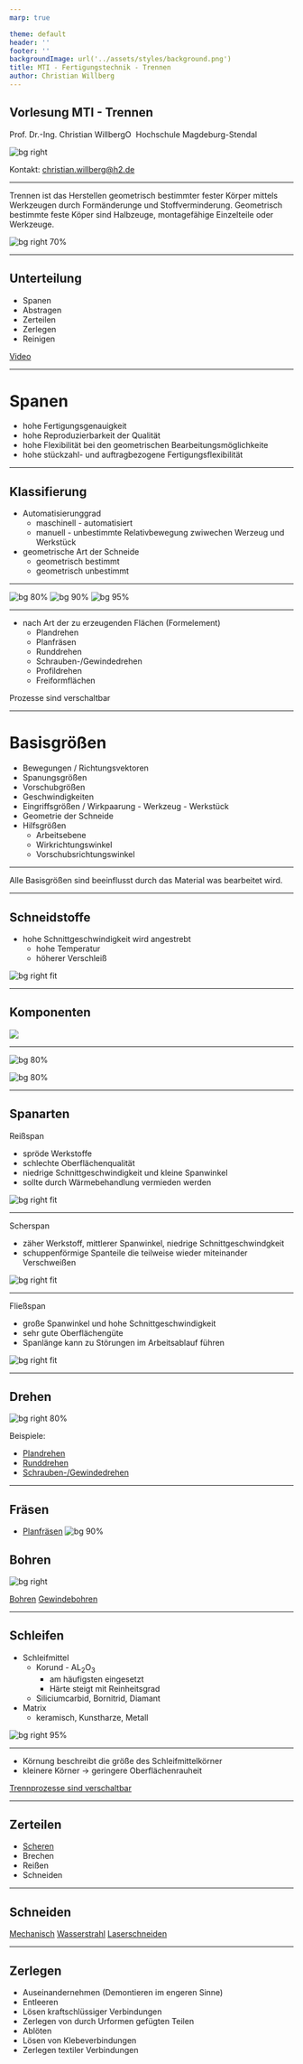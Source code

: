 ```yaml
---
marp: true

theme: default
header: ''
footer: ''
backgroundImage: url('../assets/styles/background.png')
title: MTI - Fertigungstechnik - Trennen
author: Christian Willberg
---
```




<script type="module">
  import mermaid from 'https://cdn.jsdelivr.net/npm/mermaid@10/dist/mermaid.esm.min.mjs';
  mermaid.initialize({ startOnLoad: true });
</script>

<style>
.container{
  display: flex;
  }
.col{
  flex: 1;
  }
</style>

<style scoped>
.column-container {
    display: flex;
    flex-direction: row;
}

.column {
    flex: 1;
    padding: 0 20px; /* Platzierung der Spalten */
}

.centered-image {
    display: block;
    margin: 0 auto;
}
</style>

<style>
footer {
    font-size: 14px; /* Ändere die Schriftgröße des Footers */
    color: #888; /* Ändere die Farbe des Footers */
    text-align: right; /* Ändere die Ausrichtung des Footers */
}
</style>


## Vorlesung MTI - Trennen
Prof. Dr.-Ing.  Christian Willberg<a href="https://orcid.org/0000-0003-2433-9183"><img src="../assets/styles/ORCIDiD_iconvector.png" alt="ORCID Symbol" style="height:15px;width:auto;vertical-align: top;background-color:transparent;"></a>
Hochschule Magdeburg-Stendal

![bg right](https://upload.wikimedia.org/wikipedia/commons/9/90/SchlichtenDrehen.jpg)

Kontakt: christian.willberg@h2.de

---

Trennen ist das Herstellen geometrisch bestimmter fester Körper mittels Werkzeugen durch Formänderunge und Stoffverminderung. Geometrisch bestimmte feste Köper sind Halbzeuge, montagefähige Einzelteile oder Werkzeuge.

![bg right 70%](../assets/QR/mti_ft_11.png)

---


## Unterteilung
- Spanen
- Abstragen
- Zerteilen
- Zerlegen
- Reinigen

[Video](https://www.youtube.com/watch?v=IU7ehp13Z_g)

---

# Spanen

- hohe Fertigungsgenauigkeit
- hohe Reproduzierbarkeit der Qualität
- hohe Flexibilität bei den geometrischen Bearbeitungsmöglichkeite
- hohe stückzahl- und auftragbezogene Fertigungsflexibilität

---

## Klassifierung
- Automatisierunggrad
  - maschinell - automatisiert
  - manuell - unbestimmte Relativbewegung zwiwechen Werzeug und Werkstück
- geometrische Art der Schneide
  - geometrisch bestimmt
  - geometrisch unbestimmt

---

![bg 80%](https://upload.wikimedia.org/wikipedia/commons/1/1e/L%C3%A4ngs-Rund-Drehen.jpg)
![bg 90%](https://upload.wikimedia.org/wikipedia/commons/4/43/Fraisage_surfacage.svg)
![bg 95%](https://upload.wikimedia.org/wikipedia/commons/c/cc/Unbestimmte_Schneide.svg)

---

- nach Art der zu erzeugenden Flächen (Formelement)
  - Plandrehen
  - Planfräsen
  - Runddrehen
  - Schrauben-/Gewindedrehen
  - Profildrehen
  - Freiformflächen

Prozesse sind verschaltbar

---

# Basisgrößen

- Bewegungen / Richtungsvektoren
- Spanungsgrößen
- Vorschubgrößen
- Geschwindigkeiten
- Eingriffsgrößen / Wirkpaarung - Werkzeug - Werkstück
- Geometrie der Schneide
- Hilfsgrößen 
  - Arbeitsebene
  - Wirkrichtungswinkel
  - Vorschubsrichtungswinkel

---

Alle Basisgrößen sind beeinflusst durch das Material was bearbeitet wird.

---

## Schneidstoffe

- hohe Schnittgeschwindigkeit wird angestrebt
  - hohe Temperatur
  - höherer Verschleiß

![bg right fit](https://upload.wikimedia.org/wikipedia/commons/4/4f/Einsatzgebiete_schneidstoffe.svg)

---

## Komponenten

![](https://tse1.mm.bing.net/th?id=OIP.3Xd2TBDPSplRRDvXl6ctnAHaFM&pid=Api)

---

![bg 80%](https://upload.wikimedia.org/wikipedia/commons/d/db/Spanbildung.png)

![bg 80%](https://media.springernature.com/full/springer-static/image/chp%3A10.1007%2F978-3-642-19772-7_2/MediaObjects/978-3-642-19772-7_2_Fig3_HTML.jpg?as=webp)

---


## Spanarten
Reißspan
- spröde Werkstoffe
- schlechte Oberflächenqualität
- niedrige Schnittgeschwindigkeit und kleine Spanwinkel
- sollte durch Wärmebehandlung vermieden werden

![bg right fit](https://d2wg98g6yh9seo.cloudfront.net/users/274851/274851_NicudaRomaFeziRi5386415885862914.jpg)

---

Scherspan
- zäher Werkstoff, mittlerer Spanwinkel, niedrige Schnittgeschwindgkeit
- schuppenförmige Spanteile die teilweise wieder miteinander Verschweißen

![bg right fit](https://d2wg98g6yh9seo.cloudfront.net/users/274851/274851_NicudaRomaFeziRi5386415885862914.jpg)

---

Fließspan
- große Spanwinkel und hohe Schnittgeschwindigkeit
- sehr gute Oberflächengüte
- Spanlänge kann zu Störungen im Arbeitsablauf führen

![bg right fit](https://d2wg98g6yh9seo.cloudfront.net/users/274851/274851_NicudaRomaFeziRi5386415885862914.jpg)

---

## Drehen

![bg right 80%](https://upload.wikimedia.org/wikipedia/commons/1/1e/L%C3%A4ngs-Rund-Drehen.jpg)

Beispiele:
- [Plandrehen](https://youtu.be/wgAtc0SO6w4?si=r3dGA3LIZFiTZL20&t=21)
- [Runddrehen](https://youtu.be/fdmUd8COMMg?si=b2viuz3RjqYitQ78&t=235)
- [Schrauben-/Gewindedrehen](https://www.youtube.com/watch?v=zjk7yxzr738)

---

## Fräsen

  - [Planfräsen](https://youtu.be/BwHmSzoK1Dw?si=2Q-QyCl42fkCI7Rq&t=98)
![bg 90%](https://upload.wikimedia.org/wikipedia/commons/4/43/Fraisage_surfacage.svg)

## Bohren

![bg right](http://www.matthiashertel.de/Technologien/Bohren/Bohren.jpg)

[Bohren](https://youtu.be/JMKbxZoRUf8?si=JKnEgIw14P_bB168&t=77)
[Gewindebohren](https://youtu.be/JMKbxZoRUf8?si=JQ27gWtdkdEEwh0j&t=293)

---

## Schleifen
- Schleifmittel
  - Korund - AL$_2$O$_3$
    - am häufigsten eingesetzt
    - Härte steigt mit Reinheitsgrad
  - Siliciumcarbid, Bornitrid, Diamant
- Matrix
  - keramisch, Kunstharze, Metall

![bg right 95%](https://upload.wikimedia.org/wikipedia/commons/c/cc/Unbestimmte_Schneide.svg)

---

- Körnung beschreibt die größe des Schleifmittelkörner
- kleinere Körner -> geringere Oberflächenrauheit



[Trennprozesse sind verschaltbar](https://www.youtube.com/watch?v=hmmXmKqP7B4)




---

## Zerteilen

- [Scheren](https://youtu.be/W_iKKt6783g?si=lG34eXCpV_DtqExP)
- Brechen
- Reißen
- Schneiden

---

## Schneiden
[Mechanisch](https://youtube.com/shorts/Vi95Z8rNX_w?si=D-YV7W6XYi-twAUZ)
[Wasserstrahl](https://youtu.be/DEUZLEmFUgA?si=wEJjnorsuSDoExKF)
[Laserschneiden](https://youtu.be/3lLfXX9Xu-0?si=3XjMP1VHTGPKUuhY)


---

## Zerlegen

- Auseinandernehmen (Demontieren im engeren Sinne)
- Entleeren
- Lösen kraftschlüssiger Verbindungen
- Zerlegen von durch Urformen gefügten Teilen
- Ablöten
- Lösen von Klebeverbindungen
- Zerlegen textiler Verbindungen